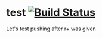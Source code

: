 # test [![Build Status](https://cloud.drone.io/api/badges/ArturGajowy/test/status.svg)](https://cloud.drone.io/ArturGajowy/test)

Let's test pushing after r+ was given
